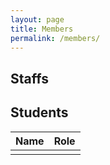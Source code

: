 ```yaml
---
layout: page
title: Members
permalink: /members/
---
```

## Staffs

## Students

| Name            | Role           |
|-----------------|----------------|
| | |
